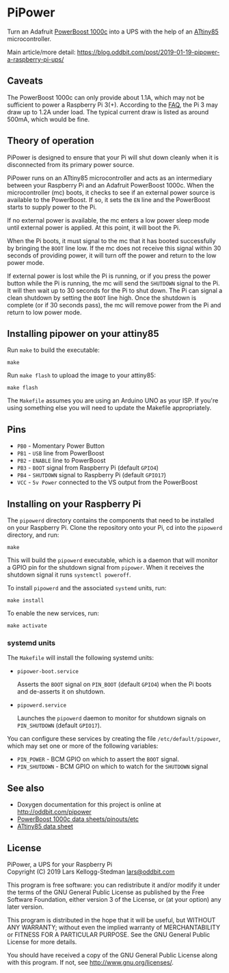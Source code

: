 # PiPower

Turn an Adafruit [PowerBoost 1000c][] into a UPS with the help of an [ATtiny85][] microcontroller.

Main article/more detail: https://blog.oddbit.com/post/2019-01-19-pipower-a-raspberry-pi-ups/

[powerboost 1000c]: https://www.adafruit.com/product/2465
[attiny85]: https://www.microchip.com/wwwproducts/en/ATtiny85

## Caveats

The PowerBoost 1000c can only provide about 1.1A, which may not be sufficient to power a Raspberry Pi 3(+).  According to the [FAQ][], the Pi 3 may draw up to 1.2A under load. The typical current draw is listed as around 500mA, which would be fine.

[FAQ]: https://www.raspberrypi.org/documentation/faqs/#pi-power

## Theory of operation

PiPower is designed to ensure that your Pi will shut down cleanly when it is disconnected from its primary power source.

PiPower runs on an ATtiny85 microcontroller and acts as an intermediary between your Raspberry Pi and an Adafruit PowerBoost 1000c.  When the microcontroller (mc) boots, it checks to see if an external power source is available to the PowerBoost.  If so, it sets the `EN` line and the PowerBoost starts to supply power to the Pi.

If no external power is available, the mc enters a low power sleep mode until external power is applied.  At this point, it will boot the Pi.

When the Pi boots, it must signal to the mc that it has booted successfully by bringing the `BOOT` line low. If the mc does not receive this signal within 30 seconds of providing power, it will turn off the power and return to the low power mode.

If external power is lost while the Pi is running, or if you press the power button while the Pi is running, the mc will send the `SHUTDOWN` signal to the Pi.  It will then wait up to 30 seconds for the Pi to shut down.  The Pi can signal a clean shutdown by setting the `BOOT` line high.  Once the shutdown is complete (or if 30 seconds pass), the mc will remove power from the Pi and return to low power mode.

## Installing pipower on your attiny85

Run `make` to build the executable:

    make

Run `make flash` to upload the image to your attiny85:

    make flash

The `Makefile` assumes you are using an Arduino UNO as your ISP. If you're using something else you will need to update the Makefile appropriately.

## Pins

- `PB0` - Momentary Power Button
- `PB1` - `USB` line from PowerBoost
- `PB2` - `ENABLE` line to PowerBoost
- `PB3` - `BOOT` signal from Raspberry Pi (default `GPIO4`)
- `PB4` - `SHUTDOWN` signal to Raspberry Pi (default `GPIO17`)
- `VCC` - `5v Power` connected to the VS output from the PowerBoost    

## Installing on your Raspberry Pi

The `pipowerd` directory contains the components that need to be installed on your Raspberry Pi.  Clone the repository onto your Pi, cd into the `pipowerd` directory, and run:

    make

This will build the `pipowerd` executable, which is a daemon that will monitor a GPIO pin for the shutdown signal from `pipower`. When it receives the shutdown signal it runs `systemctl poweroff`.

To install `pipowerd` and the associated `systemd` units, run:

    make install

To enable the new services, run:

    make activate

### systemd units

The `Makefile` will install the following systemd units:

- `pipower-boot.service`

  Asserts the `BOOT` signal on `PIN_BOOT` (default `GPIO4`) when the Pi boots and de-asserts it on shutdown.

- `pipowerd.service`

  Launches the `pipowerd` daemon to monitor for shutdown signals on `PIN_SHUTDOWN` (default `GPIO17`).

You can configure these services by creating the file `/etc/default/pipower`, which may set one or more of the following variables:

- `PIN_POWER` - BCM GPIO on which to assert the `BOOT` signal.
- `PIN_SHUTDOWN` - BCM GPIO on which to watch for the `SHUTDOWN` signal

## See also

- Doxygen documentation for this project is online at <http://oddbit.com/pipower>
- [PowerBoost 1000c data sheets/pinouts/etc](https://learn.adafruit.com/adafruit-powerboost-1000c-load-share-usb-charge-boost/downloads)
- [ATtiny85 data sheet](https://ww1.microchip.com/downloads/en/DeviceDoc/Atmel-2586-AVR-8-bit-Microcontroller-ATtiny25-ATtiny45-ATtiny85_Datasheet.pdf)

## License

PiPower, a UPS for your Raspberry Pi  
Copyright (C) 2019 Lars Kellogg-Stedman <lars@oddbit.com>

This program is free software: you can redistribute it and/or modify
it under the terms of the GNU General Public License as published by
the Free Software Foundation, either version 3 of the License, or
(at your option) any later version.

This program is distributed in the hope that it will be useful,
but WITHOUT ANY WARRANTY; without even the implied warranty of
MERCHANTABILITY or FITNESS FOR A PARTICULAR PURPOSE.  See the
GNU General Public License for more details.

You should have received a copy of the GNU General Public License
along with this program.  If not, see <http://www.gnu.org/licenses/>.
